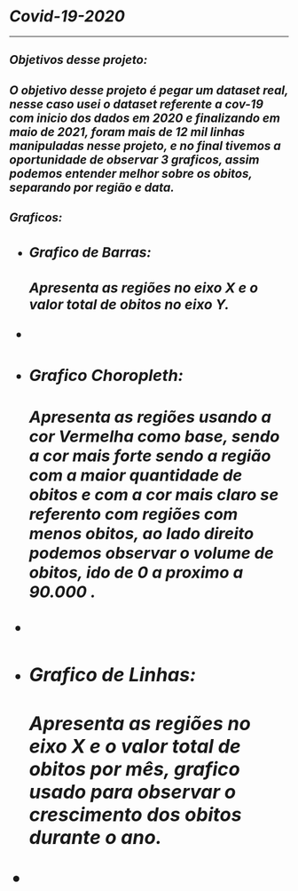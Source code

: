 <h1><em>Covid-19-2020<em/></h1>
<hr/>
<h2>Objetivos desse projeto: <h2/>
  <p>O objetivo desse projeto é pegar um dataset real, nesse caso usei o dataset referente a cov-19 com inicio dos dados em 2020 e finalizando em maio de 2021, foram mais de 12 mil linhas manipuladas nesse projeto, e no final tivemos a oportunidade de observar 3 graficos, assim podemos entender melhor sobre os obitos, separando por região e data.<p/>
<h2>Graficos: <h2/>
  <ul>
    <li><h3>Grafico de Barras: <h3/>
      <p>Apresenta as regiões no eixo X e o valor total de obitos no eixo Y.<p/><li/>
    <li><h3>Grafico Choropleth: <h3/>
      <p>Apresenta as regiões usando a cor Vermelha como base, sendo a cor mais forte sendo a região com a maior quantidade de obitos e com a cor mais claro se referento com regiões com menos obitos, ao lado direito podemos observar o volume de obitos, ido de 0 a proximo a 90.000 .<p/><li/>
    <li><h3>Grafico de Linhas: <h3/>
      <p>Apresenta as regiões no eixo X e o valor total de obitos por mês, grafico usado para observar o crescimento dos obitos durante o ano.<p/><li/>
  <ul/>
